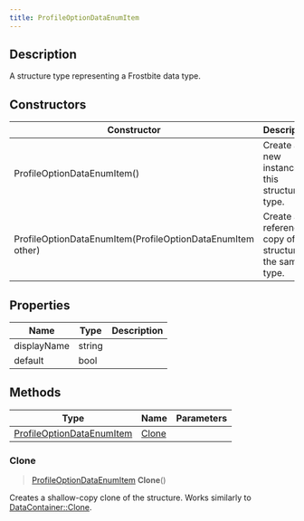 ```yaml
---
title: ProfileOptionDataEnumItem
---
```

## Description

A structure type representing a Frostbite data type.

## Constructors

| Constructor                                                | Description                                              |
| ---------------------------------------------------------- | -------------------------------------------------------- |
| ProfileOptionDataEnumItem()                                | Create a new instance of this structure type.            |
| ProfileOptionDataEnumItem(ProfileOptionDataEnumItem other) | Create a reference copy of a structure of the same type. |

## Properties

| Name        | Type   | Description |
| ----------- | ------ | ----------- |
| displayName | string |             |
| default     | bool   |             |

## Methods

| Type                                                   | Name            | Parameters |
| ------------------------------------------------------ | --------------- | ---------- |
| [ProfileOptionDataEnumItem](/vext/ref/fb/profileoptiondataenumitem/) | [Clone](#clone) |            |

### Clone

> [ProfileOptionDataEnumItem](/vext/ref/fb/profileoptiondataenumitem/) **Clone**()

Creates a shallow-copy clone of the structure. Works similarly to [DataContainer::Clone](/vext/ref/shared/class/datacontainer#clone).
